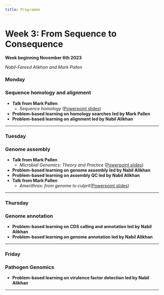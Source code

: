 ```yaml
---
title: Programme
---
```


# Week 3: From Sequence to Consequence
**Week beginning November 6th 2023**

_Nabil-Fareed Alikhan and Mark Pallen_

### Monday
### Sequence homology and alignment
- **Talk from Mark Pallen**:
  -  _Sequence homology_ ([Powerpoint slides](https://github.com/mmbdtp/mmbdtp.github.io/raw/gh-pages/modules/sequence-analysis/_posts/Sequence%20homology_2023.pptx))
- **Problem-based learning on homology searches  led by Mark Pallen**
- **Problem-based learning on alignment led by Nabil Alikhan**

***

### Tuesday
### Genome assembly
- **Talk from Mark Pallen**
  -  _Microbial Genomics: Theory and Practice_ ([Powerpoint slides](https://github.com/mmbdtp/mmbdtp.github.io/raw/gh-pages/modules/sequence-analysis/_posts/2023_Week%203_Talk_Microbial_genomics.pptx))
- **Problem-based learning on genome assembly led by Nabil Alikhan**
- **Problem-based learning on assembly QC led by Nabil Alikhan**
- **Talk from Mark Pallen**
  - _Amerithrax: from genome to culprit_([Powerpoint slides](https://github.com/mmbdtp/mmbdtp.github.io/raw/gh-pages/modules/sequence-analysis/_posts/2023_Week%203_Talk_Amerithrax.pptx))

***

### Thursday 
### Genome annotation
- **Problem-based learning on CDS calling and annotation led by Nabil Alikhan**
- **Problem-based learning on genome annotation led by Nabil Alikhan**

***

### Friday
### Pathogen Genomics
- **Problem-based learning on virulence factor detection led by Nabil Alikhan**

***

